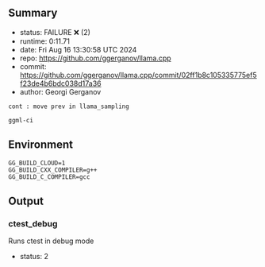 ## Summary

- status:  FAILURE ❌ (2)
- runtime: 0:11.71
- date:    Fri Aug 16 13:30:58 UTC 2024
- repo:    https://github.com/ggerganov/llama.cpp
- commit:  https://github.com/ggerganov/llama.cpp/commit/02ff1b8c105335775ef5f23de4b6bdc038d17a36
- author:  Georgi Gerganov
```
cont : move prev in llama_sampling

ggml-ci
```

## Environment

```
GG_BUILD_CLOUD=1
GG_BUILD_CXX_COMPILER=g++
GG_BUILD_C_COMPILER=gcc
```

## Output

### ctest_debug

Runs ctest in debug mode
- status: 2
```

```

